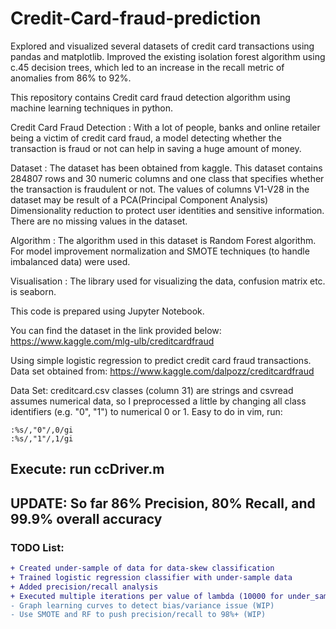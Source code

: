 # Credit-Card-fraud-prediction
Explored and visualized several datasets of credit card transactions using pandas and matplotlib. Improved the existing isolation forest algorithm using c.45 decision trees, which led to an increase in the recall metric of anomalies from 86% to 92%.

This repository contains Credit card fraud detection algorithm using machine learning techniques in python.

Credit Card Fraud Detection : With a lot of people, banks and online retailer being a victim of credit card fraud, a model detecting whether the transaction is fraud or not can help in saving a huge amount of money.

Dataset : The dataset has been obtained from kaggle. This dataset contains 284807 rows and 30 numeric columns and one class that specifies whether the transaction is fraudulent or not. The values of columns V1-V28 in the dataset may be result of a PCA(Principal Component Analysis) Dimensionality reduction to protect user identities and sensitive information. There are no missing values in the dataset.

Algorithm : The algorithm used in this dataset is Random Forest algorithm. For model improvement normalization and SMOTE techniques (to handle imbalanced data) were used.

Visualisation : The library used for visualizing the data, confusion matrix etc. is seaborn.

This code is prepared using Jupyter Notebook.

You can find the dataset in the link provided below: https://www.kaggle.com/mlg-ulb/creditcardfraud





Using simple logistic regression to predict credit card fraud transactions. Data set obtained from: https://www.kaggle.com/dalpozz/creditcardfraud

Data Set: creditcard.csv classes (column 31) are strings and csvread assumes numerical data, so I preprocessed a little by changing all class identifiers (e.g. "0", "1") to numerical 0 or 1. Easy to do in vim, run:
```
:%s/,"0"/,0/gi
:%s/,"1"/,1/gi
```

## Execute: run ccDriver.m

## UPDATE: So far 86% Precision, 80% Recall, and 99.9% overall accuracy

### TODO List:
```diff
+ Created under-sample of data for data-skew classification
+ Trained logistic regression classifier with under-sample data
+ Added precision/recall analysis
+ Executed multiple iterations per value of lambda (10000 for under_sample, and 3000 for entire data set)
- Graph learning curves to detect bias/variance issue (WIP)
- Use SMOTE and RF to push precision/recall to 98%+ (WIP)
````
